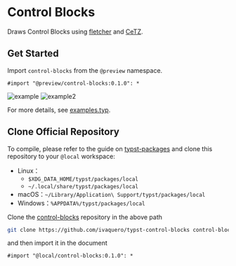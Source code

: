 # Control Blocks

Draws Control Blocks using [fletcher](https://github.com/Jollywatt/typst-fletcher) and [CeTZ](https://github.com/cetz-package/cetz).

## Get Started

Import `control-blocks` from the `@preview` namespace.

```typst
#import "@preview/control-blocks:0.1.0": *
```

![example](https://raw.githubusercontent.com/ivaquero/typst-control-blocks/refs/heads/main/0.1.0/example.png)
![example2](https://raw.githubusercontent.com/ivaquero/typst-control-blocks/refs/heads/main/0.1.0/example2.png)

For more details, see [examples.typ](https://github.com/ivaquero/typst-control-blocks/blob/main/0.1.0/examples/example.typ).

## Clone Official Repository

To compile, please refer to the guide on [typst-packages](https://github.com/typst/packages) and clone this repository to your `@local` workspace:

- Linux：
  - `$XDG_DATA_HOME/typst/packages/local`
  - `~/.local/share/typst/packages/local`
- macOS：`~/Library/Application\ Support/typst/packages/local`
- Windows：`%APPDATA%/typst/packages/local`

Clone the [control-blocks](https://github.com/ivaquero/typst-control-blocks) repository in the above path

```bash
git clone https://github.com/ivaquero/typst-control-blocks control-blocks
```

and then import it in the document

```typst
#import "@local/control-blocks:0.1.0": *
```
